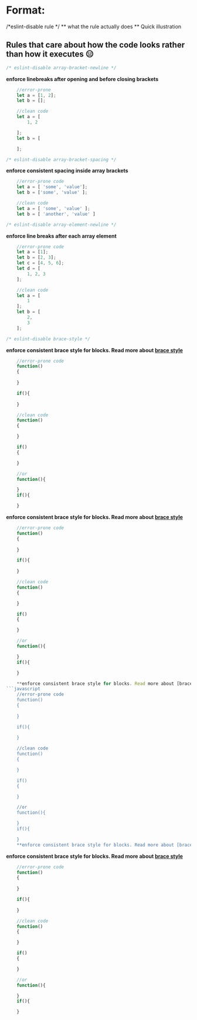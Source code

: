 # Format:
/*eslint-disable rule */
** what the rule actually does **
Quick illustration

## Rules that care about how the code looks rather than how it executes 😑
```javascript
/* eslint-disable array-bracket-newline */
```


**enforce linebreaks after opening and before closing brackets**
```javascript
    //error-prone
    let a = [1, 2];
    let b = [];

    //clean code
    let a = [
        1, 2

    ];
    let b = [

    ];

```

```javascript
/* eslint-disable array-bracket-spacing */
```

**enforce consistent spacing inside array brackets**
```javascript
    //error-prone code
    let a = [ 'some', 'value'];
    let b = ['some', 'value' ];

    //clean code
    let a = [ 'some', 'value' ];
    let b = [ 'another', 'value' ]
```

```javascript
/* eslint-disable array-element-newline */
```
**enforce line breaks after each array element**
```javascript
    //error-prone code
    let a = [1];
    let b = [2, 3];
    let c = [4, 5, 6];
    let d = [
        1, 2, 3
    ];

    //clean code
    let a = [
        1
    ];
    let b = [
        2,
        3
    ];
```

```javascript
/* eslint-disable brace-style */
```
**enforce consistent brace style for blocks. Read more about [brace style](https://en.wikipedia.org/wiki/Indent_style)**
```javascript
    //error-prone code
    function()
    {
        
    }

    if(){
        
    }

    //clean code
    function()
    {

    }

    if()
    {

    }

    //or
    function(){

    }
    if(){

    }
```

**enforce consistent brace style for blocks. Read more about [brace style](https://en.wikipedia.org/wiki/Indent_style)**
```javascript
    //error-prone code
    function()
    {
        
    }

    if(){
        
    }

    //clean code
    function()
    {

    }

    if()
    {

    }

    //or
    function(){

    }
    if(){

    }

    **enforce consistent brace style for blocks. Read more about [brace style](https://en.wikipedia.org/wiki/Indent_style)**
```javascript
    //error-prone code
    function()
    {
        
    }

    if(){
        
    }

    //clean code
    function()
    {

    }

    if()
    {

    }

    //or
    function(){

    }
    if(){

    }
    **enforce consistent brace style for blocks. Read more about [brace style](https://en.wikipedia.org/wiki/Indent_style)**
```

**enforce consistent brace style for blocks. Read more about [brace style](https://en.wikipedia.org/wiki/Indent_style)**
```javascript
    //error-prone code
    function()
    {
        
    }

    if(){
        
    }

    //clean code
    function()
    {

    }

    if()
    {

    }

    //or
    function(){

    }
    if(){

    }